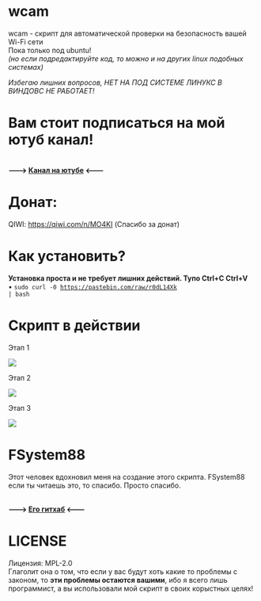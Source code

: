 # wcam
wcam - скрипт для автоматической проверки на безопасность вашей Wi-Fi сети<br>
Пока только под ubuntu!<br><i>(но если подредактируйте код, то можно и на других linux подобных системах)

Избегаю лишних вопросов, НЕТ НА ПОД СИСТЕМЕ ЛИНУКС В ВИНДОВС НЕ РАБОТАЕТ!</i><br>
# Вам стоит подписаться на мой ютуб канал!
<br><b>---> <a href="https://www.youtube.com/c/IkoPika">Канал на ютубе</a> <---</b><br>

# Донат:
QIWI: https://qiwi.com/n/MO4KI
(Спасибо за донат)

# Как установить?
<b>Установка проста и не требует лишних действий. Тупо Ctrl+C Ctrl+V</b><br>
• <code>sudo curl -0 https://pastebin.com/raw/r0dL14Xk | bash</code><br>

# Скрипт в действии

  Этап 1

  ![](https://i.imgur.com/k0Y9bei.png)
  
  Этап 2
  
  ![](https://i.imgur.com/XZ9Zy6O.png)
  
  Этап 3
  
  ![](https://i.imgur.com/Rhw9JhB.png)


# FSystem88
Этот человек вдохновил меня на создание этого скрипта.
FSystem88 если ты читаешь это, то спасибо. Просто спасибо.

<br><b>---> <a href="https://github.com/FSystem88">Его гитхаб</a> <---</b><br>

# LICENSE
Лицензия: MPL-2.0<br>
Глаголит она о том, что если у вас будут хоть какие то проблемы с законом, то <b>эти проблемы остаются вашими</b>, ибо я всего лишь программист, а вы использовали мой скрипт в своих корыстных целях!
